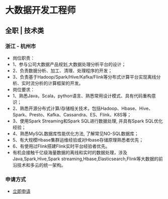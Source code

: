 
# 大数据开发工程师
## 全职  |  技术类
### 浙江 - 杭州市

- 岗位职责：
- 1、参与公司大数据产品规划,大数据处理分析平台的设计；
- 2、负责数据分析、加工、清理、处理程序的开发；
- 3、负责基于Hadoop/Spark/Hive/Kafka/Flink等分布式计算平台实现离线分析、实时流分析的计算框架的开发。
- 岗位要求：
- 1、熟悉Java，Scala，python语言、熟悉常用设计模式、具有代码重构意识；
- 2、熟悉开源分布式计算/存储相关技术，包括Hadoop、Hbase、Hive、Spark、Presto、Kafka、Cassandra、ES、Flink、K8S等；
- 3、使用Spark Streaming和Spark SQL进行数据处理, 并具有Spark SQL优化经验；
- 4、熟悉MySQL数据库性能优化方法, 了解常见NO-SQL数据库；
- 5、有大规模Hbase集群运维经验或对Hbase存储原理熟悉者优先；
- 6、有使用过Flink搭建Flink实时平台经验者优先。
- 有机会接触千亿级海量数据的离线和实时的数据处理，涉及Java,Spark,Hive,Spark streaming,Hbase,Elasticsearch,Flink等大数据的前沿技术和多云的统一架构。
### 申请方式
- <a href="mailto:hr@tuya.com?subject=求职简历-大数据开发工程师-来自GitHub">立即申请</a>